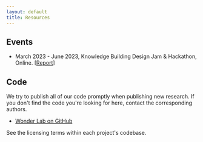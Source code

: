 ```yaml
---
layout: default
title: Resources
---
```


## Events

- March 2023 - June 2023, Knowledge Building Design Jam & Hackathon, Online. [[Report](https://docs.google.com/presentation/d/1lEj2NepwxyOsEojPyQGt_ENnj79gft_u5nMQRoAeaR0/edit?usp=sharing)]


## Code

We try to publish all of our code promptly when publishing new research.  If
you don't find the code you're looking for here, contact the corresponding
authors.

 * [Wonder Lab on GitHub](https://github.com/penn-wonderlab)

See the licensing terms within each project's codebase.
